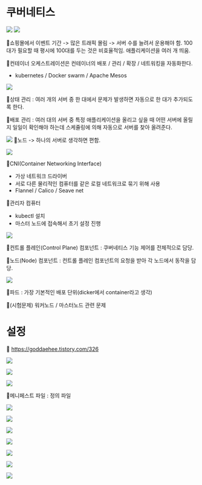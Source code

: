 # 쿠버네티스
![](../image/Pasted%20image%2020240508142712.png)
![](../image/Pasted%20image%2020240508142745.png)

📌쇼핑몰에서 이벤트 기간 -> 많은 트래픽 몰림 -> 서버 수를 늘려서 운용해야 함. 100대가 필요할 때 평시에 100대를 두는 것은 비효율적임. 애플리케이션을 여러 개 띄움.

📌컨테이너 오케스트레이션은 컨테이너의 배포 / 관리 / 확장 / 네트워킹을 자동화한다.
- kubernetes / Docker swarm / Apache Mesos

![](../image/Pasted%20image%2020240508143433.png)

📌상태 관리 : 여러 개의 서버 중 한 대에서 문제가 발생하면 자동으로 한 대가 추가되도록 한다.

📌배포 관리 : 여러 대의 서버 중 특정 애플리케이션을 올리고 싶을 때 어떤 서버에 올릴지 일일이 확인해야 하는데 스케쥴링에 의해 자동으로 서버를 찾아 올려준다.

![](../image/Pasted%20image%2020240508143657.png)
📌노드 -> 하나의 서버로 생각하면 편함.

![](../image/Pasted%20image%2020240508143808.png)

📌CNI(Container Networking Interface)
- 가상 네트워크 드라이버
- 서로 다른 물리적인 컴퓨터를 같은 로컬 네트워크로 묶기 위해 사용
- Flannel / Calico / Seave net

📌관리자 컴퓨터
- kubectl 설치
- 마스터 노드에 접속해서 초기 설정 진행

![](../image/Pasted%20image%2020240508144000.png)

📌컨트롤 플레인(Control Plane) 컴포넌트 : 쿠버네티스 기능 제어를 전체적으로 담당.

📌노드(Node) 컴포넌트 : 컨트롤 플레인 컴포넌트의 요청을 받아 각 노드에서 동작을 담당.


![](../image/Pasted%20image%2020240508144040.png)

📌파드 : 가장 기본적인 배포 단위(dicker에서 container라고 생각)

📌(시험문제) 워커노드 / 마스터노드 관련 문제

# 설정
📌 https://goddaehee.tistory.com/326

![](../image/Pasted%20image%2020240508152614.png)

![](../image/Pasted%20image%2020240508152702.png)

![](../image/Pasted%20image%2020240508152847.png)

📌메니페스트 파일 : 정의 파일

![](../image/Pasted%20image%2020240508152934.png)

![](../image/Pasted%20image%2020240508153118.png)

![](../image/Pasted%20image%2020240508153201.png)

![](../image/Pasted%20image%2020240508153303.png)

![](../image/Pasted%20image%2020240508153350.png)

![](../image/Pasted%20image%2020240508153510.png)

![](../image/Pasted%20image%2020240508154113.png)
